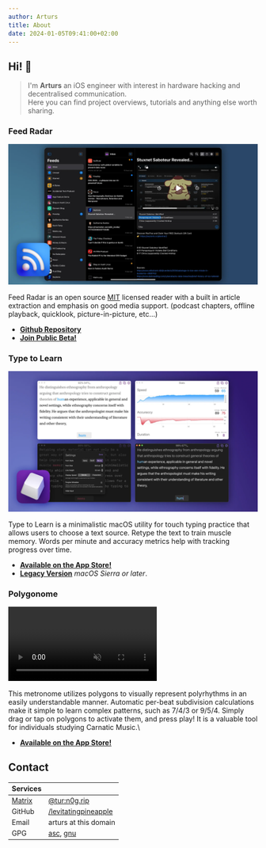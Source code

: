 ```yaml
---
author: Arturs
title: About
date: 2024-01-05T09:41:00+02:00
---
```

## Hi! 👋

> I'm **Arturs** an iOS engineer with interest in hardware hacking and decentralised communication.\
> Here you can find project overviews, tutorials and anything else worth sharing.

### Feed Radar

![Feed Radar](feedRadar.webp)

Feed Radar is an open source [MIT](https://choosealicense.com/licenses/mit/) licensed reader with a built in article extraction and emphasis on good media support. (podcast chapters, offline playback, quicklook, picture-in-picture, etc...)

- [**Github Repository**](https://github.com/levitatingpineapple/feed-radar)
- [**Join Public Beta!**](https://testflight.apple.com/join/kRcbarg4)

### Type to Learn

![Type to Learn](typeToLearn.webp)

Type to Learn is a minimalistic macOS utility for touch typing practice that allows users to choose a text source. Retype the text to train muscle memory. Words per minute and accuracy metrics help with tracking progress over time.

- [**Available on the App Store!**](https://apps.apple.com/us/app/type-to-learn/id1401007562)
- [**Legacy Version**](type.zip) *macOS Sierra or later*.

### Polygonome

<video autoplay muted playsinline loop>
<source src="polygonome.mp4" type="video/mp4">
</video>

This metronome utilizes polygons to visually represent polyrhythms in an easily understandable manner. Automatic per-beat subdivision calculations make it simple to learn complex patterns, such as 7/4/3 or 9/5/4. Simply drag or tap on polygons to activate them, and press play! It is a valuable tool for individuals studying Carnatic Music.\

- [**Available on the App Store!**](https://apps.apple.com/us/app/polygonome/id1316236759)

## Contact

| Services                     |                                                                |
| ---------------------------- | -------------------------------------------------------------- |
| [Matrix](https://matrix.org) | [@tur:n0g.rip](https://matrix.to/#/@tur:n0g.rip)               |
| GitHub                       | [/levitatingpineapple](https://github.com/levitatingpineapple) |
| Email                        | arturs аt thіѕ dоmаіn                                          |
| GPG                          | [asc](gpg.txt), [gnu](gpg.gnu)                                 |
